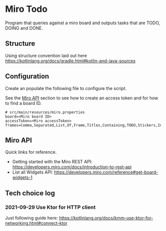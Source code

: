 # Miro Todo

Program that queries against a miro board and outputs tasks that are TODO, DOING and DONE.

## Structure

Using structure convention laid out here https://kotlinlang.org/docs/gradle.html#kotlin-and-java-sources

## Configuration

Create an populate the following file to configure
the script. 

See the [Miro API](#Miro_API) section to 
see how to create an access token and for how to find
a board ID.

```properties
# src/main/resources/miro.properties
board=<Miro board ID>
accessToken=<Miro accessToken>
frames=Comma,Separated,List,Of,Frame,Titles,Containing,TODO,Stickers,In,Your,Board
```

## Miro API

Quick links for reference.

 - Getting started with the Miro REST API: https://developers.miro.com/docs/introduction-to-rest-api
 - List all Widgets API: https://developers.miro.com/reference#get-board-widgets-1

## Tech choice log

### 2021-09-29 Use Ktor for HTTP client

Just following guide here: https://kotlinlang.org/docs/kmm-use-ktor-for-networking.html#connect-ktor